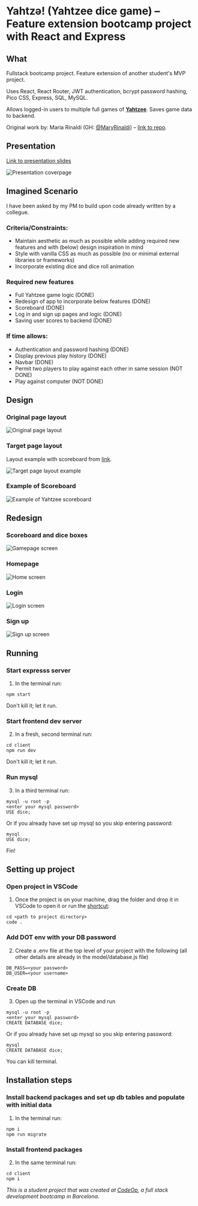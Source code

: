 # Yahtzə! (Yahtzee dice game) – Feature extension bootcamp project with React and Express

## What

Fullstack bootcamp project. Feature extension of another student's MVP project.

Uses React, React Router, JWT authentication, bcrypt password hashing, Pico CSS, Express, SQL, MySQL.

Allows logged-in users to multiple full games of [**Yahtzee**](https://en.wikipedia.org/wiki/Yahtzee). Saves game data to backend.

Original work by: Maria Rinaldi (GH: [@MaryRinaldi](https://github.com/MaryRinaldi)) – [link to repo](https://github.com/MaryRinaldi/Yahtzee_Dicee).

## Presentation

[Link to presentation slides](https://drive.google.com/file/d/1RZUsBMbX36HSCxTMiQCEHRMRneZEtl-V/view?usp=sharing)

![Presentation coverpage](imgs/pres.png)

## Imagined Scenario

I have been asked by my PM to build upon code already written by a collegue.

### Criteria/Constraints:

- Maintain aesthetic as much as possible while adding required new features and with (below) design inspiration in mind
- Style with vanilla CSS as much as possible (no or minimal external libraries or frameworks)
- Incorporate existing dice and dice roll animation

### Required new features

- Full Yahtzee game logic (DONE)
- Redesign of app to incorporate below features (DONE)
- Scoreboard (DONE)
- Log in and sign up pages and logic (DONE)
- Saving user scores to backend (DONE)

### If time allows:

- Authentication and password hashing (DONE)
- Display previous play history (DONE)
- Navbar (DONE)
- Permit two players to play against each other in same session (NOT DONE)
- Play against computer (NOT DONE)

## Design

### Original page layout

![Original page layout](imgs/original-version.png)

### Target page layout

Layout example with scoreboard from [link](https://cardgames.io/yahtzee/).

![Target page layout example](imgs/layout-example.png)

### Example of Scoreboard

![Example of Yahtzee scoreboard](imgs/scoreboard.png)

## Redesign

### Scoreboard and dice boxes

![Gamepage screen](imgs/game.png)

### Homepage

![Home screen](imgs/homepage.png)

### Login

![Login screen](imgs/login.png)

### Sign up

![Sign up screen](imgs/signup.png)

## Running

### Start expresss server

1. In the terminal run:

```
npm start
```

Don't kill it; let it run.

### Start frontend dev server

2. In a fresh, second terminal run:

```
cd client
npm run dev
```

Don't kill it; let it run.

### Run mysql

3. In a third terminal run:

```
mysql -u root -p
<enter your mysql password>
USE dice;
```

Or if you already have set up mysql so you skip entering password:

```
mysql
USE dice;
```

Fin!

## Setting up project

### Open project in VSCode

1. Once the project is on your machine, drag the folder and drop it in VSCode to open it or run the [shortcut](https://www.freecodecamp.org/news/how-to-open-visual-studio-code-from-your-terminal/):

```
cd <path to project directory>
code .
```

### Add DOT env with your DB password

2. Create a .env file at the top level of your project with the following (all other details are already in the model/database.js file)

```
DB_PASS=<your password>
DB_USER=<your username>
```

### Create DB

3. Open up the terminal in VSCode and run

```
mysql -u root -p
<enter your mysql password>
CREATE DATABASE dice;
```

Or if you already have set up mysql so you skip entering password:

```
mysql
CREATE DATABASE dice;
```

You can kill terminal.

## Installation steps

### Install backend packages and set up db tables and populate with initial data

1. In the terminal run:

```
npm i
npm run migrate
```

### Install frontend packages

2. In the same terminal run:

```
cd client
npm i
```

_This is a student project that was created at [CodeOp](http://codeop.tech), a full stack development bootcamp in Barcelona._
